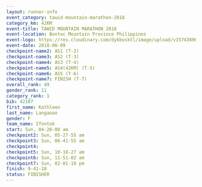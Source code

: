 ```yaml
---
layout: runner-info 
event_category: tawid-mountain-marathon-2018 
category_km: 42KM 
event-title: TAWID MOUNTAIN MARATHON 2018 
event-location: Bontoc Mountain Province Philippines 
event-logo: https://res.cloudinary.com/dykbosktl/image/upload/v1574389629/Logo/tawid2018_logo_t3op5o.png 
event-date: 2018-06-09 
checkpoint-name2: AS1 (T-2) 
checkpoint-name3: AS2 (T-3) 
checkpoint-name4: AS3 (T-4) 
checkpoint-name5: AS4(42KM) (T-5) 
checkpoint-name6: AS5 (T-6) 
checkpoint-name7: FINISH (T-7) 
overall_rank: 49
gender_rank: 11
category_rank: 1
bib: 42107
first_name: Kathleen
last_name: Langaoan
gender: F
team_name: Ifontok
start: Sun, 04-20-00 am
checkpoint2: Sun, 05-27-55 am
checkpoint3: Sun, 06-41-55 am
checkpoint4: 
checkpoint5: Sun, 10-18-27 am
checkpoint6: Sun, 11-51-02 am
checkpoint7: Sun, 02-01-10 pm
finish: 9-41-10
status: FINISHER
---
```

